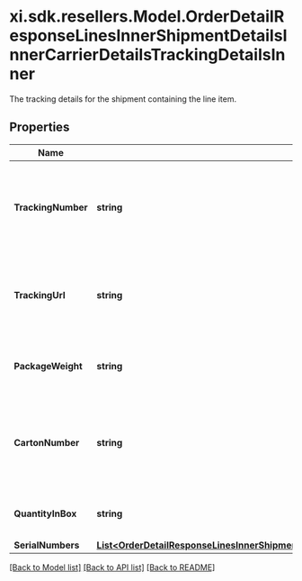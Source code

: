 # xi.sdk.resellers.Model.OrderDetailResponseLinesInnerShipmentDetailsInnerCarrierDetailsTrackingDetailsInner
The tracking details for the shipment containing the line item.

## Properties

Name | Type | Description | Notes
------------ | ------------- | ------------- | -------------
**TrackingNumber** | **string** | The tracking number for the shipment containing the line item. | [optional] 
**TrackingUrl** | **string** | The tracking URL for the shipment containing the line item. | [optional] 
**PackageWeight** | **string** | The weight of the package for the line item. | [optional] 
**CartonNumber** | **string** | The shipment carton number that contains the line item. | [optional] 
**QuantityInBox** | **string** | The quantity of line items in the box. | [optional] 
**SerialNumbers** | [**List&lt;OrderDetailResponseLinesInnerShipmentDetailsInnerCarrierDetailsTrackingDetailsInnerSerialNumbersInner&gt;**](OrderDetailResponseLinesInnerShipmentDetailsInnerCarrierDetailsTrackingDetailsInnerSerialNumbersInner.md) |  | [optional] 

[[Back to Model list]](../README.md#documentation-for-models) [[Back to API list]](../README.md#documentation-for-api-endpoints) [[Back to README]](../README.md)

